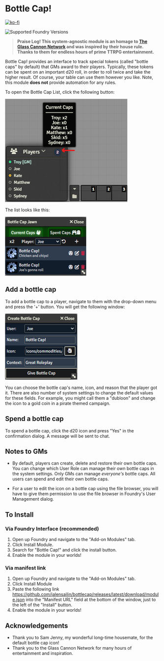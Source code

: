 # Bottle Cap!

[![ko-fi](https://ko-fi.com/img/githubbutton_sm.svg)](https://ko-fi.com/W7W3QKE3Q)

![Supported Foundry Versions](https://img.shields.io/endpoint?url=https%3A%2F%2Ffoundryshields.com%2Fversion%3Fstyle%3Dplastic%26url%3Dhttps%3A%2F%2Fraw.githubusercontent.com%2Fjalensailin%2Fbottlecap%2Fmain%2Fmodule.json)

> **Praise Log! This system-agnostic module is an homage to [The Glass Cannon Network](https://www.glasscannonnetwork.com/) and was inspired by their house rule. Thanks to them for endless hours of prime TTRPG entertainment.**

Bottle Cap! provides an interface to track special tokens (called "bottle caps" by default) that GMs award to their players. Typically, these tokens can be spent on an important d20 roll, in order to roll twice and take the higher result. Of course, your table can use them however you like. Note, this module **does not** provide automation for any rules.

To open the Bottle Cap List, click the following button:

![Bottle Cap Button](./assets/readme/bottlecap-button.png)

The list looks like this:

![Bottle Cap Jawn](./assets/readme/bottlecap-jawn.png)

## Add a bottle cap

To add a bottle cap to a player, navigate to them with the drop-down menu and press the '+' button. You will get the following window:

![Bottle Cap Config](./assets/readme/bottlecap-config.png)

You can choose the bottle cap's name, icon, and reason that the player got it. There are also number of system settings to change the default values for these fields. For example, you might call them a "dubloon" and change the icon to a gold coin in a pirate themed campaign.

## Spend a bottle cap

To spend a bottle cap, click the d20 icon and press "Yes" in the confirmation dialog. A message will be sent to chat.

## Notes to GMs

- By default, players can create, delete and restore their own bottle caps. You can change which User Role can manage their own bottle caps in the system settings. Only GMs can manage _everyone's_ bottle caps. All users can spend and edit their own bottle caps.

- For a user to edit the icon on a bottle cap using the file browser, you will have to give them permission to use the file browser in Foundry's User Management dialog.

## To Install

### Via Foundry Interface (recommended)

1. Open up Foundry and navigate to the "Add-on Modules" tab.
2. Click Install Module.
3. Search for "Bottle Cap!" and click the install button.
4. Enable the module in your worlds!

### Via manifest link

1. Open up Foundry and navigate to the "Add-on Modules" tab.
2. Click Install Module
3. Paste the following link <https://github.com/jalensailin/bottlecap/releases/latest/download/module.json> into the "Manifest URL" field at the bottom of the window, just to the left of the "Install" button.
4. Enable the module in your worlds!

## Acknowledgements

- Thank you to Sam Jenny, my wonderful long-time housemate, for the default bottle cap icon!
- Thank you to the Glass Cannon Network for many hours of entertainment and inspiration.
